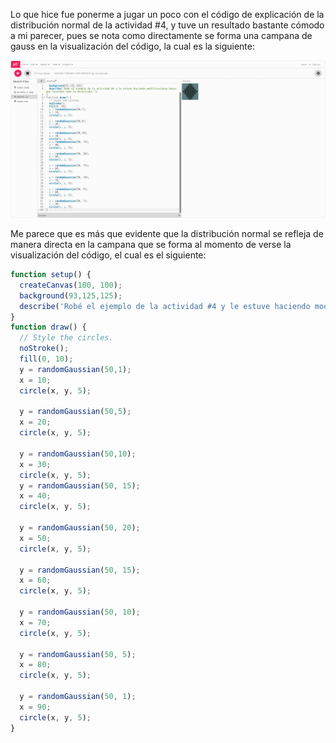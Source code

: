 Lo que hice fue ponerme a jugar un poco con el código de explicación de la distribución normal de la actividad #4, y tuve un resultado bastante cómodo a mi parecer, pues se nota como directamente se forma una campana de gauss en la visualización del código, la cual es la siguiente:

![DistribucionNormal](../../../../assets/DistribucionNormal.png)

Me parece que es más que evidente que la distribución normal se refleja de manera directa en la campana que se forma al momento de verse la visualización del código, el cual es el siguiente:


```js
function setup() {
  createCanvas(100, 100);
  background(93,125,125);
  describe('Robé el ejemplo de la actividad #4 y le estuve haciendo modificaciones hasta que funcionó como lo necesitaba.');
}
function draw() {
  // Style the circles.
  noStroke();
  fill(0, 10);
  y = randomGaussian(50,1);
  x = 10;
  circle(x, y, 5);
  
  y = randomGaussian(50,5);
  x = 20;
  circle(x, y, 5);
  
  y = randomGaussian(50,10);
  x = 30;
  circle(x, y, 5);
  y = randomGaussian(50, 15);
  x = 40;
  circle(x, y, 5);
  
  y = randomGaussian(50, 20);
  x = 50;
  circle(x, y, 5);
  
  y = randomGaussian(50, 15);
  x = 60;
  circle(x, y, 5);
  
  y = randomGaussian(50, 10);
  x = 70;
  circle(x, y, 5);
  
  y = randomGaussian(50, 5);
  x = 80;
  circle(x, y, 5);
  
  y = randomGaussian(50, 1);
  x = 90;
  circle(x, y, 5);
}
```
